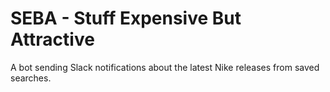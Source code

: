 # SEBA - Stuff Expensive But Attractive

A bot sending Slack notifications about the latest Nike releases from saved searches.
